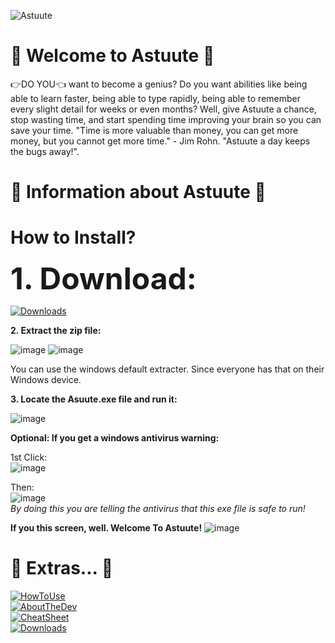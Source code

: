 ![Astuute](https://i.ibb.co/9c0VRXS/4k-Banner-Astuute.png)

👑 Welcome to Astuute 👑
===========

👉DO YOU👈 want to become a genius? Do you want abilities like being able to learn faster, being able to type rapidly, being able to remember every slight detail for weeks or even months? Well, give Astuute a chance, stop wasting time, and start spending time improving your brain so you can save your time. "Time is more valuable than money, you can get more money, but you cannot get more time." - Jim Rohn. "Astuute a day keeps the bugs away!".

👑 Information about Astuute 👑
===========

# How to Install?

<font size="20">**1. Download:**</font>

[![Downloads](https://i.ibb.co/mGPjdxh/Untitled-1.png)](https://github.com/AospRemixer/Astuute/releases/download/wpf/Astuute_v1.0.0.zip)

**2. Extract the zip file:**

![image](https://user-images.githubusercontent.com/67806882/132959197-915eff33-8da0-4921-9a84-52068e6dc096.png)
![image](https://user-images.githubusercontent.com/67806882/132959221-03966a33-fa36-4380-bcea-de75da6b16c8.png)


You can use the windows default extracter. Since everyone has that on their Windows device. 

**3. Locate the Asuute.exe file and run it:**

![image](https://user-images.githubusercontent.com/67806882/132959264-909ad243-6cb0-44d8-b75b-99e76c18dfb2.png)

**Optional: If you get a windows antivirus warning:**

1st Click:<br/>
![image](https://user-images.githubusercontent.com/67806882/132959288-d6bdb890-3bc0-4914-bd5a-3e6b16d2b73c.png)

Then:<br/>
![image](https://user-images.githubusercontent.com/67806882/132959433-18307246-76f8-4ea3-9efd-83d24e096f2e.png)
<br/>
_By doing this you are telling the antivirus that this exe file is safe to run!_

**If you this screen, well. Welcome To Astuute!**
![image](https://user-images.githubusercontent.com/67806882/132959476-a606ee4e-e031-442f-8e16-6bc477774685.png)



🧠 Extras... 🧠
===========

[![HowToUse](https://i.ibb.co/n0Cf3c8/Untitled-1.png)](https://github.com/AospRemixer/Astuute/blob/master/README/HowToUse.md)<br/>
[![AboutTheDev](https://i.ibb.co/0hGKjDp/Untitled-1.png)](https://github.com/AospRemixer/Astuute/blob/master/README/AboutTheDev.md)<br/>
[![CheatSheet](https://i.ibb.co/zQTmZhh/Untitled-1.png)](https://github.com/AospRemixer/Astuute/blob/master/README/CheatSheet.md)<br/>
[![Downloads](https://i.ibb.co/mGPjdxh/Untitled-1.png)](https://github.com/AospRemixer/Astuute/releases/download/wpf/Astuute_v1.0.0.zip)
